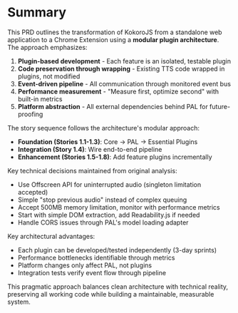 # Summary

This PRD outlines the transformation of KokoroJS from a standalone web application to a Chrome Extension using a **modular plugin architecture**. The approach emphasizes:

1. **Plugin-based development** - Each feature is an isolated, testable plugin
2. **Code preservation through wrapping** - Existing TTS code wrapped in plugins, not modified
3. **Event-driven pipeline** - All communication through monitored event bus
4. **Performance measurement** - "Measure first, optimize second" with built-in metrics
5. **Platform abstraction** - All external dependencies behind PAL for future-proofing

The story sequence follows the architecture's modular approach:
- **Foundation (Stories 1.1-1.3)**: Core → PAL → Essential Plugins
- **Integration (Story 1.4)**: Wire end-to-end pipeline
- **Enhancement (Stories 1.5-1.8)**: Add feature plugins incrementally

Key technical decisions maintained from original analysis:
- Use Offscreen API for uninterrupted audio (singleton limitation accepted)
- Simple "stop previous audio" instead of complex queuing
- Accept 500MB memory limitation, monitor with performance metrics
- Start with simple DOM extraction, add Readability.js if needed
- Handle CORS issues through PAL's model loading adapter

Key architectural advantages:
- Each plugin can be developed/tested independently (3-day sprints)
- Performance bottlenecks identifiable through metrics
- Platform changes only affect PAL, not plugins
- Integration tests verify event flow through pipeline

This pragmatic approach balances clean architecture with technical reality, preserving all working code while building a maintainable, measurable system.